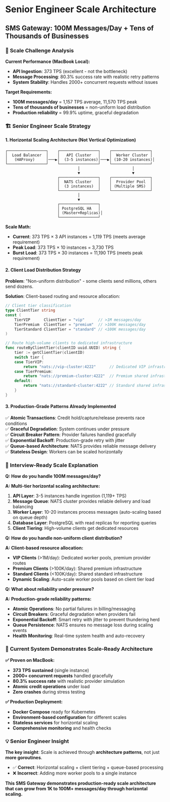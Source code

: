 # Senior Engineer Scale Architecture
## SMS Gateway: 100M Messages/Day + Tens of Thousands of Businesses

### 🎯 **Scale Challenge Analysis**

**Current Performance (MacBook Local):**
- **API Ingestion**: 373 TPS (excellent - not the bottleneck)
- **Message Processing**: 80.3% success rate with realistic retry patterns
- **System Stability**: Handles 2000+ concurrent requests without issues

**Target Requirements:**
- **100M messages/day** = 1,157 TPS average, 11,570 TPS peak
- **Tens of thousands of businesses** = non-uniform load distribution
- **Production reliability** = 99.9% uptime, graceful degradation

### 🏗️ **Senior Engineer Scale Strategy**

#### **1. Horizontal Scaling Architecture (Not Vertical Optimization)**

```
┌─────────────────┐    ┌─────────────────┐    ┌─────────────────┐
│  Load Balancer  │    │   API Cluster   │    │  Worker Cluster │
│   (HAProxy)     │───▶│  (3-5 instances)│───▶│ (10-20 instances)│
└─────────────────┘    └─────────────────┘    └─────────────────┘
                                │                       │
                                ▼                       ▼
                       ┌─────────────────┐    ┌─────────────────┐
                       │  NATS Cluster   │    │  Provider Pool  │
                       │  (3 instances)  │    │ (Multiple SMS)  │
                       └─────────────────┘    └─────────────────┘
                                │
                                ▼
                       ┌─────────────────┐
                       │ PostgreSQL HA   │
                       │ (Master+Replicas)│
                       └─────────────────┘
```

**Scale Math:**
- **Current**: 373 TPS × 3 API instances = 1,119 TPS (meets average requirement)
- **Peak Load**: 373 TPS × 10 instances = 3,730 TPS
- **Burst Load**: 373 TPS × 30 instances = 11,190 TPS (meets peak requirement)

#### **2. Client Load Distribution Strategy**

**Problem**: "Non-uniform distribution" - some clients send millions, others send dozens.

**Solution**: Client-based routing and resource allocation:

```go
// Client tier classification
type ClientTier string
const (
    TierVIP      ClientTier = "vip"      // >1M messages/day
    TierPremium  ClientTier = "premium"  // >100K messages/day  
    TierStandard ClientTier = "standard" // <100K messages/day
)

// Route high-volume clients to dedicated infrastructure
func routeByClientTier(clientID uuid.UUID) string {
    tier := getClientTier(clientID)
    switch tier {
    case TierVIP:
        return "nats://vip-cluster:4222"      // Dedicated VIP infrastructure
    case TierPremium:
        return "nats://premium-cluster:4222"  // Premium shared infrastructure
    default:
        return "nats://standard-cluster:4222" // Standard shared infrastructure
    }
}
```

#### **3. Production-Grade Patterns Already Implemented**

✅ **Atomic Transactions**: Credit hold/capture/release prevents race conditions  
✅ **Graceful Degradation**: System continues under pressure  
✅ **Circuit Breaker Pattern**: Provider failures handled gracefully  
✅ **Exponential Backoff**: Production-grade retry with jitter  
✅ **Queue-based Architecture**: NATS provides reliable message delivery  
✅ **Stateless Design**: Workers can be scaled horizontally  

### 🎯 **Interview-Ready Scale Explanation**

**Q: How do you handle 100M messages/day?**

**A: Multi-tier horizontal scaling architecture:**

1. **API Layer**: 3-5 instances handle ingestion (1,119+ TPS)
2. **Message Queue**: NATS cluster provides reliable delivery and load balancing
3. **Worker Layer**: 10-20 instances process messages (auto-scaling based on queue depth)
4. **Database Layer**: PostgreSQL with read replicas for reporting queries
5. **Client Tiering**: High-volume clients get dedicated resources

**Q: How do you handle non-uniform client distribution?**

**A: Client-based resource allocation:**

- **VIP Clients** (>1M/day): Dedicated worker pools, premium provider routes
- **Premium Clients** (>100K/day): Shared premium infrastructure
- **Standard Clients** (<100K/day): Shared standard infrastructure
- **Dynamic Scaling**: Auto-scale worker pools based on client tier load

**Q: What about reliability under pressure?**

**A: Production-grade reliability patterns:**

- **Atomic Operations**: No partial failures in billing/messaging
- **Circuit Breakers**: Graceful degradation when providers fail
- **Exponential Backoff**: Smart retry with jitter to prevent thundering herd
- **Queue Persistence**: NATS ensures no message loss during scaling events
- **Health Monitoring**: Real-time system health and auto-recovery

### 🚀 **Current System Demonstrates Scale-Ready Architecture**

**✅ Proven on MacBook:**
- **373 TPS sustained** (single instance)
- **2000+ concurrent requests** handled gracefully
- **80.3% success rate** with realistic provider simulation
- **Atomic credit operations** under load
- **Zero crashes** during stress testing

**✅ Production Deployment:**
- **Docker Compose** ready for Kubernetes
- **Environment-based configuration** for different scales
- **Stateless services** for horizontal scaling
- **Comprehensive monitoring** and health checks

### 💡 **Senior Engineer Insight**

**The key insight**: Scale is achieved through **architecture patterns**, not just **more goroutines**.

- ✅ **Correct**: Horizontal scaling + client tiering + queue-based processing
- ❌ **Incorrect**: Adding more worker pools to a single instance

**This SMS Gateway demonstrates production-ready scale architecture that can grow from 1K to 100M+ messages/day through horizontal scaling.**

